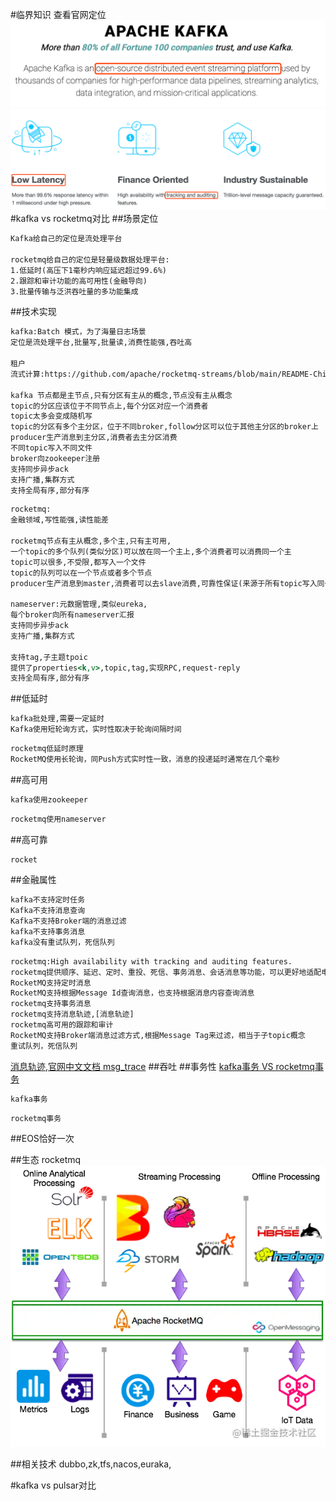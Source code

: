 #临界知识
查看官网定位
[](https://kafka.apache.org/)
![](.z_06_分布式_消息队列_00_选型对比_kafka_rocketmq_images/ba748ea6.png)
[](https://rocketmq.apache.org/)
![](.z_06_分布式_消息队列_00_选型对比_kafka_rocketmq_images/c321d836.png)
#kafka vs rocketmq对比
##场景定位
```asp
Kafka给自己的定位是流处理平台

rocketmq给自己的定位是轻量级数据处理平台:
1.低延时(高压下1毫秒内响应延迟超过99.6%)
2.跟踪和审计功能的高可用性(金融导向)
3.批量传输与泛洪吞吐量的多功能集成
```
##技术实现
```asp
kafka:Batch 模式，为了海量日志场景
定位是流处理平台,批量写,批量读,消费性能强,吞吐高

租户
流式计算:https://github.com/apache/rocketmq-streams/blob/main/README-Chinese.md

kafka 节点都是主节点,只有分区有主从的概念,节点没有主从概念
topic的分区应该位于不同节点上,每个分区对应一个消费者
topic太多会变成随机写
topic的分区有多个主分区，位于不同broker,follow分区可以位于其他主分区的broker上
producer生产消息到主分区,消费者去主分区消费
不同topic写入不同文件
broker向zookeeper注册
支持同步异步ack
支持广播,集群方式
支持全局有序,部分有序
```

```asp
rocketmq:
金融领域,写性能强,读性能差

rocketmq节点有主从概念,多个主,只有主可用,
一个topic的多个队列(类似分区)可以放在同一个主上,多个消费者可以消费同一个主
topic可以很多,不受限,都写入一个文件
topic的队列可以在一个节点或者多个节点
producer生产消息到master,消费者可以去slave消费,可靠性保证(来源于所有topic写入同一个log)

nameserver:元数据管理,类似eureka,
每个broker向所有nameserver汇报
支持同步异步ack
支持广播,集群方式

支持tag,子主题tpoic
提供了properties<k,v>,topic,tag,实现RPC,request-reply
支持全局有序,部分有序
```
##低延时
```asp
kafka批处理,需要一定延时
Kafka使用短轮询方式，实时性取决于轮询间隔时间
```
```asp
rocketmq低延时原理
RocketMQ使用长轮询，同Push方式实时性一致，消息的投递延时通常在几个毫秒
```
[](https://juejin.cn/post/6844904131514073102#heading-7)
##高可用
```asp
kafka使用zookeeper
```
```asp
rocketmq使用nameserver
```
##高可靠
```asp
rocket
```
##金融属性
```asp
kafka不支持定时任务
Kafka不支持消息查询
Kafka不支持Broker端的消息过滤
kafka不支持事务消息
kafka没有重试队列，死信队列
```
```asp
rocketmq:High availability with tracking and auditing features.
rocketmq提供顺序、延迟、定时、重投、死信、事务消息、会话消息等功能，可以更好地适配电商、金融等多样的业务场景
RocketMQ支持定时消息
RocketMQ支持根据Message Id查询消息，也支持根据消息内容查询消息
rocketmq支持事务消息
rocketmq支持消息轨迹,[消息轨迹]
rocketmq高可用的跟踪和审计
RocketMQ支持Broker端消息过滤方式,根据Message Tag来过滤，相当于子topic概念
重试队列，死信队列
```
[消息轨迹,官网中文文档 msg_trace](https://miludeer.github.io/2019/06/30/source-note-rocket-mq-message-trace/)
##吞吐
##事务性
[kafka事务 VS rocketmq事务](https://juejin.cn/post/6867040340797292558#heading-6)
```asp
kafka事务
```
```asp
rocketmq事务
```

##EOS恰好一次

##生态
rocketmq
![](.z_06_分布式_消息队列_00_选型对比_kafka_rocketmq_images/328aabf9.png)
[](https://www.cnblogs.com/arthinking/p/15590677.html?hmsr=joyk.com&utm_source=joyk.com&utm_medium=referral)

##相关技术
dubbo,zk,tfs,nacos,euraka,


#kafka vs pulsar对比
